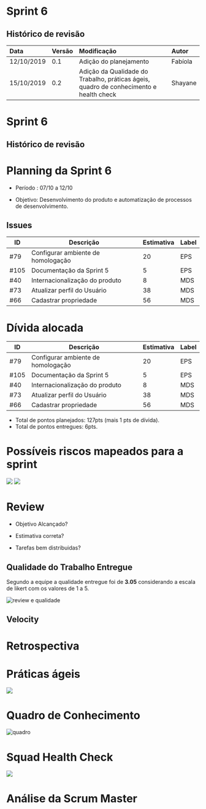 # Sprint 6

## Histórico de revisão
| Data   | Versão | Modificação  | Autor  |
| :- | :- | :- | :- |
| 12/10/2019 | 0.1 | Adição do planejamento  |  Fabíola |
| 15/10/2019 | 0.2 | Adição da Qualidade do Trabalho, práticas ágeis, quadro de conhecimento e health check |  Shayane |

# Sprint 6

## Histórico de revisão

# Planning da Sprint 6

- Período : 07/10 a 12/10

- Objetivo: Desenvolvimento do produto e automatização de processos de desenvolvimento.

## Issues

| ID | Descrição | Estimativa | Label |
| ---|-----------|------------|-------|
| #79 | Configurar ambiente de homologação | 20 | EPS |
| #105 | Documentação da Sprint 5 | 5 | EPS |
| #40 | Internacionalização do produto | 8 | MDS |
| #73 | Atualizar perfil do Usuário | 38 | MDS |
| #66 | Cadastrar propriedade| 56 | MDS | 

# Dívida alocada

ID | Descrição | Estimativa | Label|
---|-----------|------------|-------|
| #79 | Configurar ambiente de homologação | 20 | EPS |
| #105 | Documentação da Sprint 5 | 5 | EPS |
| #40 | Internacionalização do produto | 8 | MDS |
| #73 | Atualizar perfil do Usuário | 38 | MDS |
| #66 | Cadastrar propriedade| 56 | MDS | 

 - Total de pontos planejados: 127pts (mais 1 pts de dívida).
 - Total de pontos entregues: 6pts.

 # Possíveis riscos mapeados para a sprint

<img src="../img/gerenciamento/risks6.png">
<img src="../img/gerenciamento/burn6">


# Review

- Objetivo Alcançado? 

- Estimativa correta? 

- Tarefas bem distribuidas? 


## Qualidade do Trabalho Entregue

Segundo a equipe a qualidade entregue foi de **3.05** considerando a escala de likert com os valores de 1 a 5.

![review e qualidade](../img/gerenciamento/review6.png)

## Velocity

# Retrospectiva

# Práticas ágeis 

<img src="../img/gerenciamento/agil6.png">

# Quadro de Conhecimento

![quadro](../img/gerenciamento/conhecimento6.png)

# Squad Health Check

<img src="../img/gerenciamento/health6.png">

# Análise da Scrum Master
